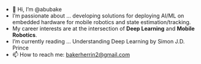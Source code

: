 - 👋 Hi, I’m @abubake
- I’m passionate about ... developing solutions for deploying AI/ML on embedded hardware for mobile robotics and state estimation/tracking.
- My career interests are at the intersection of **Deep Learning** and **Mobile Robotics**.
- I’m currently reading ... Understanding Deep Learning by Simon J.D. Prince
- 📫 How to reach me: bakerherrin2@gmail.com

<!---
abubake/abubake is a ✨ special ✨ repository because its `README.md` (this file) appears on your GitHub profile.
You can click the Preview link to take a look at your changes.
--->
